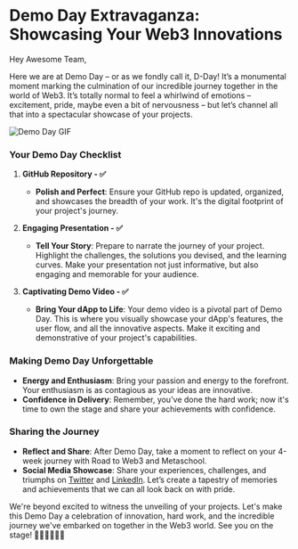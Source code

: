 # Demo Day Extravaganza: Showcasing Your Web3 Innovations

Hey Awesome Team,

Here we are at Demo Day – or as we fondly call it, D-Day! It’s a monumental moment marking the culmination of our incredible journey together in the world of Web3. It’s totally normal to feel a whirlwind of emotions – excitement, pride, maybe even a bit of nervousness – but let’s channel all that into a spectacular showcase of your projects.

![Demo Day GIF](https://media2.giphy.com/media/l0MYt5jPR6QX5pnqM/giphy.gif?cid=7941fdc65yq419075ihu6f9yjsvnbjktlqngnejoraxixqpm&ep=v1_gifs_search&rid=giphy.gif&ct=g)

### Your Demo Day Checklist

1. **GitHub Repository - ✅**

   - **Polish and Perfect**: Ensure your GitHub repo is updated, organized, and showcases the breadth of your work. It's the digital footprint of your project's journey.

2. **Engaging Presentation - ✅**

   - **Tell Your Story**: Prepare to narrate the journey of your project. Highlight the challenges, the solutions you devised, and the learning curves. Make your presentation not just informative, but also engaging and memorable for your audience.

3. **Captivating Demo Video - ✅**

   - **Bring Your dApp to Life**: Your demo video is a pivotal part of Demo Day. This is where you visually showcase your dApp's features, the user flow, and all the innovative aspects. Make it exciting and demonstrative of your project's capabilities.

### Making Demo Day Unforgettable

- **Energy and Enthusiasm**: Bring your passion and energy to the forefront. Your enthusiasm is as contagious as your ideas are innovative.
- **Confidence in Delivery**: Remember, you've done the hard work; now it's time to own the stage and share your achievements with confidence.

### Sharing the Journey

- **Reflect and Share**: After Demo Day, take a moment to reflect on your 4-week journey with Road to Web3 and Metaschool.
- **Social Media Showcase**: Share your experiences, challenges, and triumphs on [Twitter](https://twitter.com/0xmetaschool) and [LinkedIn](https://www.linkedin.com/company/0xmetaschool/). Let’s create a tapestry of memories and achievements that we can all look back on with pride.

We're beyond excited to witness the unveiling of your projects. Let's make this Demo Day a celebration of innovation, hard work, and the incredible journey we've embarked on together in the Web3 world. See you on the stage! 🌟👩‍💻🚀👨‍💻
